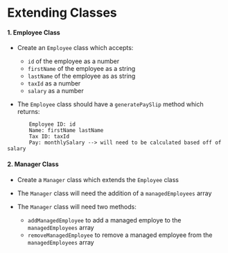 # Extending Classes

#### 1. Employee Class

- Create an `Employee` class which accepts:

  - `id` of the employee as a number
  - `firstName` of the employee as a string
  - `lastName` of the employee as as string
  - `taxId` as a number
  - `salary` as a number

- The `Employee` class should have a `generatePaySlip` method which returns:

```
       Employee ID: id
       Name: firstName lastName
       Tax ID: taxId
       Pay: monthlySalary --> will need to be calculated based off of salary
```

#### 2. Manager Class

- Create a `Manager` class which extends the `Employee` class

- The `Manager` class will need the addition of a `managedEmployees` array

- The `Manager` class will need two methods:
  - `addManagedEmployee` to add a managed employe to the `managedEmployees` array
  - `removeManagedEmployee` to remove a managed employee from the `managedEmployees` array